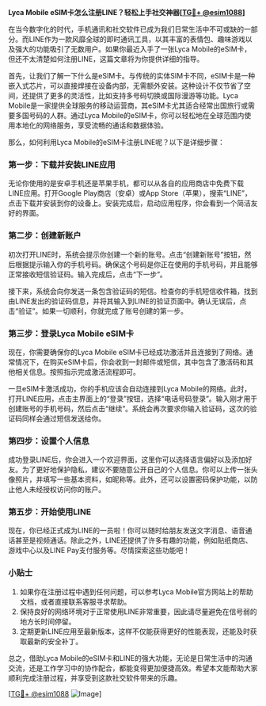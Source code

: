 **Lyca Mobile eSIM卡怎么注册LINE？轻松上手社交神器[[TG💪+ @esim1088](https://t.me/s/esim1088)]**

在当今数字化的时代，手机通讯和社交软件已成为我们日常生活中不可或缺的一部分。而LINE作为一款风靡全球的即时通讯工具，以其丰富的表情包、趣味游戏以及强大的功能吸引了无数用户。如果你最近入手了一张Lyca Mobile的eSIM卡，但还不太清楚如何注册LINE，这篇文章将为你提供详细的指导。

首先，让我们了解一下什么是eSIM卡。与传统的实体SIM卡不同，eSIM卡是一种嵌入式芯片，可以直接焊接在设备内部，无需额外安装。这种设计不仅节省了空间，还提供了更多的灵活性，比如支持多号码切换或国际漫游等功能。Lyca Mobile是一家提供全球服务的移动运营商，其eSIM卡尤其适合经常出国旅行或需要多国号码的人群。通过Lyca Mobile的eSIM卡，你可以轻松地在全球范围内使用本地化的网络服务，享受流畅的通话和数据体验。

那么，如何利用Lyca Mobile的eSIM卡注册LINE呢？以下是详细步骤：

### **第一步：下载并安装LINE应用**
无论你使用的是安卓手机还是苹果手机，都可以从各自的应用商店中免费下载LINE应用。打开Google Play商店（安卓）或App Store（苹果），搜索“LINE”，点击下载并安装到你的设备上。安装完成后，启动应用程序，你会看到一个简洁友好的界面。

### **第二步：创建新账户**
初次打开LINE时，系统会提示你创建一个新的账号。点击“创建新账号”按钮，然后根据提示输入你的手机号码。确保这个号码是你正在使用的手机号码，并且能够正常接收短信验证码。输入完成后，点击“下一步”。

接下来，系统会向你发送一条包含验证码的短信。检查你的手机短信收件箱，找到由LINE发出的验证码信息，并将其输入到LINE的验证页面中。确认无误后，点击“验证”。如果一切顺利，你就完成了账号创建的第一步。

### **第三步：登录Lyca Mobile eSIM卡**
现在，你需要确保你的Lyca Mobile eSIM卡已经成功激活并且连接到了网络。通常情况下，在购买eSIM卡后，你会收到一封邮件或短信，其中包含了激活码和其他相关信息。按照指示完成激活流程即可。

一旦eSIM卡激活成功，你的手机应该会自动连接到Lyca Mobile的网络。此时，打开LINE应用，点击主界面上的“登录”按钮，选择“电话号码登录”。输入刚才用于创建账号的手机号码，然后点击“继续”。系统会再次要求你输入验证码，这次的验证码同样会通过短信发送给你。

### **第四步：设置个人信息**
成功登录LINE后，你会进入一个欢迎界面，这里你可以选择语言偏好以及添加好友。为了更好地保护隐私，建议不要随意公开自己的个人信息。你可以上传一张头像照片，并填写一些基本资料，如昵称等。此外，还可以设置密码保护功能，以防止他人未经授权访问你的账户。

### **第五步：开始使用LINE**
现在，你已经正式成为LINE的一员啦！你可以随时给朋友发送文字消息、语音通话甚至是视频通话。除此之外，LINE还提供了许多有趣的功能，例如贴纸商店、游戏中心以及LINE Pay支付服务等。尽情探索这些功能吧！

### **小贴士**
1. 如果你在注册过程中遇到任何问题，可以参考Lyca Mobile官方网站上的帮助文档，或者直接联系客服寻求帮助。
2. 保持良好的网络环境对于正常使用LINE非常重要，因此请尽量避免在信号弱的地方长时间停留。
3. 定期更新LINE应用至最新版本，这样不仅能获得更好的性能表现，还能及时获取最新的安全补丁。

总之，借助Lyca Mobile的eSIM卡和LINE的强大功能，无论是日常生活中的沟通交流，还是工作学习中的协作配合，都能变得更加便捷高效。希望本文能帮助大家顺利完成注册过程，并享受到这款社交软件带来的乐趣。

[[TG💪+ @esim1088](https://t.me/s/esim1088) ![Image](https://i.postimg.cc/4NQfJmqS/Snipaste-2025-05-13-00-14-12.png)]